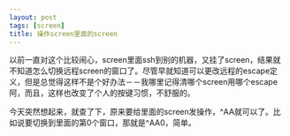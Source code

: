 ```yaml
---
layout: post
tags: [screen]
title: 操作screen里面的screen
---
```


以前一直对这个比较闹心，screen里面ssh到别的机器，又挂了screen，结果就不知道怎么切换远程screen的窗口了。尽管早就知道可以更改远程的escape定义，但是总觉得这样不是个好办法－－我哪里记得清哪个screen用哪个escape阿，而且，这样也改变了个人的按键习惯，不舒服的。

今天突然想起来，就查了下，原来要给里面的screen发操作，^AA就可以了。比如说要切换到里面的第0个窗口，那就是^AA0，简单。
